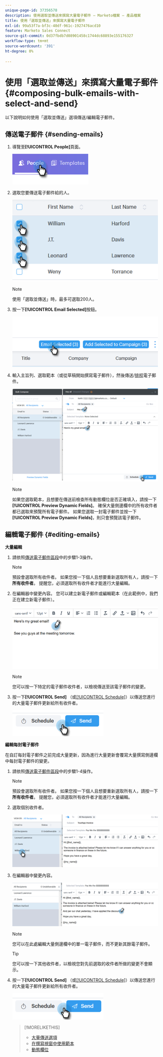 ```yaml
---
unique-page-id: 37356578
description: 使用選取並傳送來撰寫大量電子郵件 — Marketo檔案 — 產品檔案
title: 使用「選取並傳送」來撰寫大量電子郵件
exl-id: 99a53f7a-bf3c-40df-961c-1927476acd10
feature: Marketo Sales Connect
source-git-commit: 0d37fbdb7d08901458c1744dc68893e155176327
workflow-type: tm+mt
source-wordcount: '391'
ht-degree: 0%

---
```


# 使用「選取並傳送」來撰寫大量電子郵件 {#composing-bulk-emails-with-select-and-send}

以下說明如何使用「選取並傳送」選項傳送/編輯電子郵件。

## 傳送電子郵件 {#sending-emails}

1. 導覽至&#x200B;**[!UICONTROL People]**&#x200B;頁面。

   ![](assets/one-2.png)

1. 選取您要傳送電子郵件給的人。

   ![](assets/two-2.png)

   >[!NOTE]
   >
   >使用「選取並傳送」時，最多可選取200人。

1. 按一下&#x200B;**[!UICONTROL Email Selected]**&#x200B;按鈕。

   ![](assets/three-2.png)

1. 輸入主旨列、選取範本（或從草稿開始撰寫電子郵件），然後傳送/[排程](/help/marketo/product-docs/marketo-sales-connect/email/using-the-compose-window/scheduling-an-email.md)電子郵件。

   ![](assets/four-2.png)

   >[!NOTE]
   >
   >如果您選取範本，且想要在傳送前檢查所有動態欄位是否正確填入，請按一下&#x200B;**[!UICONTROL Preview Dynamic Fields]**。 確保大量側邊欄中的所有收件者都已選取來預覽所有電子郵件。 如果您選取一封電子郵件並按一下&#x200B;**[!UICONTROL Preview Dynamic Fields]**，則只會預覽該電子郵件。

## 編輯電子郵件 {#editing-emails}

**大量編輯**

1. 請依照[傳送電子郵件區段](#sending-emails)中的步驟1-3操作。

   >[!NOTE]
   >
   >預設會選取所有收件者。 如果您按一下個人且想要重新選取所有人，請按一下&#x200B;**所有收件者**。 提醒您，必須選取所有收件者才能進行大量編輯。

1. 在編輯器中變更內容。 您可以建立新電子郵件或編輯範本（在此範例中，我們正在建立新電子郵件）。

   ![](assets/bulk-three.png)

   >[!NOTE]
   >
   >您可以按一下特定的電子郵件收件者，以檢視傳送至該電子郵件的變更。

1. 按一下&#x200B;**[!UICONTROL Send]** （或[[!UICONTROL Schedule]](/help/marketo/product-docs/marketo-sales-connect/email/using-the-compose-window/scheduling-an-email.md)）以傳送您進行的大量電子郵件更新給所有收件者。

   ![](assets/bulk-four.png)

**編輯每封電子郵件**

在自訂每封電子郵件之前完成大量更新，因為進行大量更新會覆寫大量撰寫側邊欄中每封電子郵件的變更。

1. 請依照[傳送電子郵件區段](#sending-emails)中的步驟1-4操作。

   >[!NOTE]
   >
   >預設會選取所有收件者。 如果您按一下個人且想要重新選取所有人，請按一下&#x200B;**所有收件者**。 提醒您，必須選取所有收件者才能進行大量編輯。

1. 選取個別收件者。

   ![](assets/each-two.png)

1. 在編輯器中變更內容。

   ![](assets/each-three.png)

   >[!NOTE]
   >
   >您可以在此處編輯大量側邊欄中的單一電子郵件，而不更新其餘電子郵件。

   >[!TIP]
   >
   >您可以按一下其他收件者，以檢視您對先前選取的收件者所做的變更不會顯示。

1. 按一下&#x200B;**[!UICONTROL Send]** （或[[!UICONTROL Schedule]](/help/marketo/product-docs/marketo-sales-connect/email/using-the-compose-window/scheduling-an-email.md)）以傳送您進行的大量電子郵件更新給所有收件者。

   ![](assets/each-four.png)

   >[!MORELIKETHIS]
   >
   >* [大量傳送選項](/help/marketo/product-docs/marketo-sales-connect/email/using-the-compose-window/bulk-sending-options.md)
   >* [在撰寫視窗中使用範本](/help/marketo/product-docs/marketo-sales-connect/email/using-the-compose-window/using-a-template-in-the-compose-window.md)
   >* [動態欄位](/help/marketo/product-docs/marketo-sales-connect/templates/dynamic-fields/how-to-insert-dynamic-fields.md)
